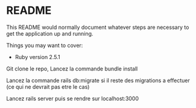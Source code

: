 # README

This README would normally document whatever steps are necessary to get the
application up and running.

Things you may want to cover:

* Ruby version 2.5.1

Git clone le repo,
Lancez la commande bundle install

Lancez la commande rails db:migrate si il reste des migrations a effectuer (ce qui ne devrait pas etre le cas)

Lancez rails server puis se rendre sur localhost:3000
